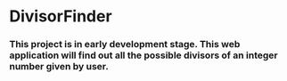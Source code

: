 # DivisorFinder

### This project is in early development stage. This web application will find out all the possible divisors of an integer number given by user.
